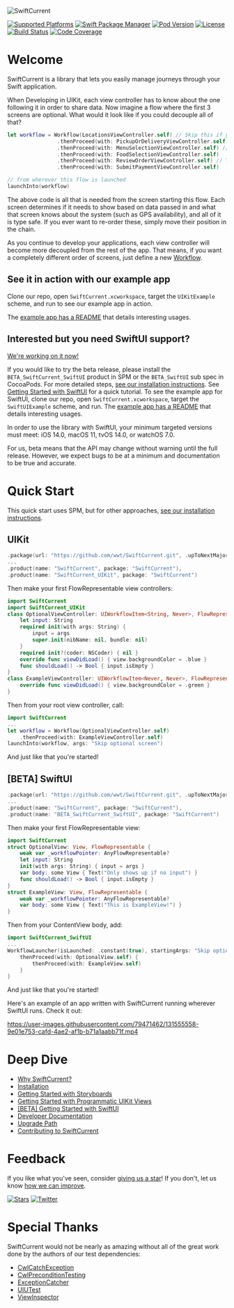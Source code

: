 ![SwiftCurrent](https://user-images.githubusercontent.com/79471462/131564417-6f4976f4-270c-41b3-bbe1-428528e2cc2c.png)

<!-- Library Information -->
[![Supported Platforms](https://img.shields.io/cocoapods/p/SwiftCurrent)](https://github.com/wwt/SwiftCurrent/security/policy)
[![Swift Package Manager](https://img.shields.io/badge/Swift_Package_Manager-supported-brightgreen)](https://wwt.github.io/SwiftCurrent/installation.html#swift-package-manager)
[![Pod Version](https://img.shields.io/cocoapods/v/SwiftCurrent.svg?style=popout)](https://wwt.github.io/SwiftCurrent/installation.html#cocoapods)
[![License](https://img.shields.io/github/license/wwt/SwiftCurrent)](https://github.com/wwt/SwiftCurrent/blob/main/LICENSE)
[![Build Status](https://github.com/wwt/SwiftCurrent/actions/workflows/CI.yml/badge.svg?branch=main)](https://github.com/wwt/SwiftCurrent/actions?query=branch%3Amain)
[![Code Coverage](https://codecov.io/gh/wwt/SwiftCurrent/branch/main/graph/badge.svg?token=04Q5KSHict)](https://codecov.io/gh/wwt/SwiftCurrent)


# Welcome

SwiftCurrent is a library that lets you easily manage journeys through your Swift application.

When Developing in UIKit, each view controller has to know about the one following it in order to share data.  Now imagine a flow where the first 3 screens are optional.  What would it look like if you could decouple all of that?

```swift
let workflow = Workflow(LocationsViewController.self) // Skip this if you have GPS
                .thenProceed(with: PickupOrDeliveryViewController.self) // Skip this if you only have 1 choice
                .thenProceed(with: MenuSelectionViewController.self) // Skip this for new stores
                .thenProceed(with: FoodSelectionViewController.self)
                .thenProceed(with: ReviewOrderViewController.self) // This lets you edit anything you've already picked
                .thenProceed(with: SubmitPaymentViewController.self)

// from wherever this flow is launched
launchInto(workflow)
```
The above code is all that is needed from the screen starting this flow. Each screen determines if it needs to show based on data passed in and what that screen knows about the system (such as GPS availability), and all of it is type safe. If you ever want to re-order these, simply move their position in the chain.

As you continue to develop your applications, each view controller will become more decoupled from the rest of the app.  That means, if you want a completely different order of screens, just define a new [Workflow](https://wwt.github.io/SwiftCurrent/Classes/Workflow.html).

## See it in action with our example app

Clone our repo, open `SwiftCurrent.xcworkspace`, target the `UIKitExample` scheme, and run to see our example app in action.

The [example app has a README](https://github.com/wwt/SwiftCurrent/blob/main/ExampleApps/UIKitExample/README.md) that details interesting usages.

## Interested but you need SwiftUI support?

[We're working on it now!](https://github.com/wwt/SwiftCurrent/milestone/2)

If you would like to try the beta release, please install the `BETA_SwiftCurrent_SwiftUI` product in SPM or the `BETA_SwiftUI` sub spec in CocoaPods.  For more detailed steps, [see our installation instructions](https://wwt.github.io/SwiftCurrent/installation.html).  See [Getting Started with SwiftUI](https://wwt.github.io/SwiftCurrent/getting-started-with-swiftui.html) for a quick tutorial.  To see the example app for SwiftUI, clone our repo, open `SwiftCurrent.xcworkspace`, target the `SwiftUIExample` scheme, and run. The [example app has a README](https://github.com/wwt/SwiftCurrent/blob/main/ExampleApps/SwiftUIExample/README.md) that details interesting usages.

In order to use the library with SwiftUI, your minimum targeted versions must meet: iOS 14.0, macOS 11, tvOS 14.0, or watchOS 7.0.

For us, beta means that the API may change without warning until the full release.  However, we expect bugs to be at a minimum and documentation to be true and accurate.

# Quick Start

This quick start uses SPM, but for other approaches, [see our installation instructions](https://wwt.github.io/SwiftCurrent/installation.html).

## UIKit

```swift
.package(url: "https://github.com/wwt/SwiftCurrent.git", .upToNextMajor(from: "4.0.0")),
...
.product(name: "SwiftCurrent", package: "SwiftCurrent"),
.product(name: "SwiftCurrent_UIKit", package: "SwiftCurrent")
```
Then make your first FlowRepresentable view controllers:
```swift
import SwiftCurrent
import SwiftCurrent_UIKit
class OptionalViewController: UIWorkflowItem<String, Never>, FlowRepresentable {
    let input: String
    required init(with args: String) {
        input = args
        super.init(nibName: nil, bundle: nil)
    }
    required init?(coder: NSCoder) { nil }
    override func viewDidLoad() { view.backgroundColor = .blue }
    func shouldLoad() -> Bool { input.isEmpty }
}
class ExampleViewController: UIWorkflowItem<Never, Never>, FlowRepresentable {
    override func viewDidLoad() { view.backgroundColor = .green }
}
```
Then from your root view controller, call:
```swift
import SwiftCurrent
...
let workflow = Workflow(OptionalViewController.self)
    .thenProceed(with: ExampleViewController.self)
launchInto(workflow, args: "Skip optional screen")
```

And just like that you're started!

## [BETA] SwiftUI

```swift
.package(url: "https://github.com/wwt/SwiftCurrent.git", .upToNextMajor(from: "4.1.0")),
...
.product(name: "SwiftCurrent", package: "SwiftCurrent"),
.product(name: "BETA_SwiftCurrent_SwiftUI", package: "SwiftCurrent")
```
Then make your first FlowRepresentable view:
```swift
import SwiftCurrent
struct OptionalView: View, FlowRepresentable {
    weak var _workflowPointer: AnyFlowRepresentable?
    let input: String
    init(with args: String) { input = args }
    var body: some View { Text("Only shows up if no input") }
    func shouldLoad() -> Bool { input.isEmpty }
}
struct ExampleView: View, FlowRepresentable {
    weak var _workflowPointer: AnyFlowRepresentable?
    var body: some View { Text("This is ExampleView!") }
}
```
Then from your ContentView body, add: 
```swift
import SwiftCurrent_SwiftUI
...
WorkflowLauncher(isLaunched: .constant(true), startingArgs: "Skip optional screen") {
    thenProceed(with: OptionalView.self) {
        thenProceed(with: ExampleView.self)
    }
}
```

And just like that you're started!

Here's an example of an app written with SwiftCurrent running wherever SwiftUI runs.  Check it out:

https://user-images.githubusercontent.com/79471462/131555558-9e01e753-cafd-4ae2-af1b-b71a1aabb71f.mp4


# Deep Dive

- [Why SwiftCurrent?](https://wwt.github.io/SwiftCurrent/why-this-library.html)
- [Installation](https://wwt.github.io/SwiftCurrent/installation.html)
- [Getting Started with Storyboards](https://wwt.github.io/SwiftCurrent/using-storyboards.html)
- [Getting Started with Programmatic UIKit Views](https://wwt.github.io/SwiftCurrent/using-programmatic-views.html)
- [[BETA] Getting Started with SwiftUI](https://wwt.github.io/SwiftCurrent/getting-started-with-swiftui.html)
- [Developer Documentation](https://wwt.github.io/SwiftCurrent/index.html)
- [Upgrade Path](https://github.com/wwt/SwiftCurrent/blob/main/.github/UPGRADE_PATH.md)
- [Contributing to SwiftCurrent](https://github.com/wwt/SwiftCurrent/blob/main/.github/CONTRIBUTING.md)

# Feedback

If you like what you've seen, consider [giving us a star](https://github.com/wwt/SwiftCurrent/stargazers)! If you don't, let us know [how we can improve](https://github.com/wwt/SwiftCurrent/discussions/new).

<!-- Social Media -->
[![Stars](https://img.shields.io/github/stars/wwt/SwiftCurrent?style=social)](https://github.com/wwt/SwiftCurrent/stargazers)
[![Twitter](https://img.shields.io/twitter/url?style=social&url=https%3A%2F%2Ftwitter.com%2FSwiftCurrentWWT)](https://twitter.com/SwiftCurrentWWT)

# Special Thanks

SwiftCurrent would not be nearly as amazing without all of the great work done by the authors of our test dependencies:

- [CwlCatchException](https://github.com/mattgallagher/CwlCatchException)
- [CwlPreconditionTesting](https://github.com/mattgallagher/CwlPreconditionTesting)
- [ExceptionCatcher](https://github.com/sindresorhus/ExceptionCatcher)
- [UIUTest](https://github.com/nallick/UIUTest)
- [ViewInspector](https://github.com/nalexn/ViewInspector)
